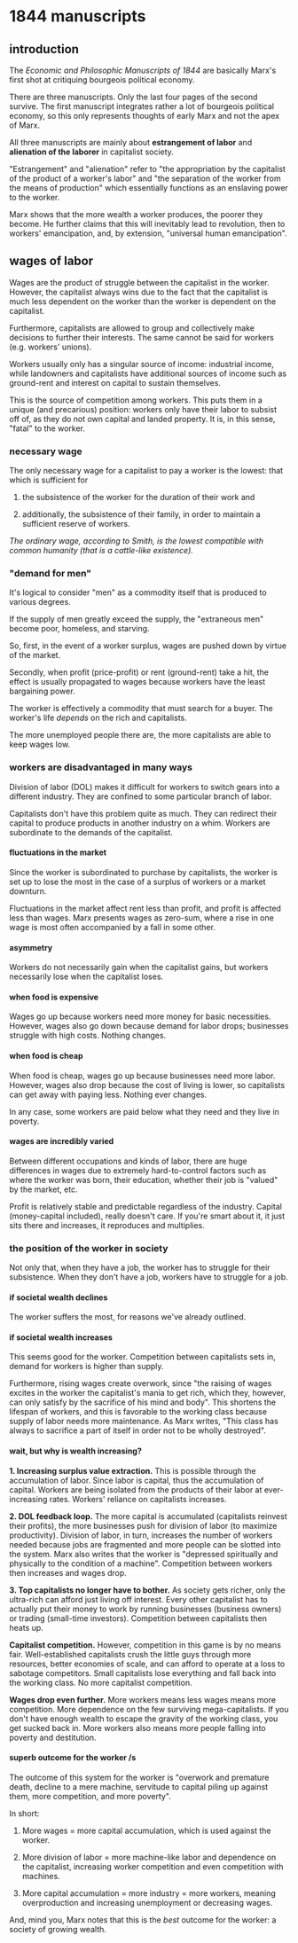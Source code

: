 # 1844 manuscripts

## introduction

The *Economic and Philosophic Manuscripts of 1844* are basically Marx's first shot at critiquing bourgeois political economy.

There are three manuscripts. Only the last four pages of the second survive. The first manuscript integrates rather a lot of bourgeois political economy, so this only represents thoughts of early Marx and not the apex of Marx.

All three manuscripts are mainly about **estrangement of labor** and **alienation of the laborer** in capitalist society. 

"Estrangement" and "alienation" refer to "the appropriation by the capitalist of the product of a worker's labor" and "the separation of the worker from the means of production" which essentially functions as an enslaving power to the worker.

Marx shows that the more wealth a worker produces, the poorer they become. He further claims that this will inevitably lead to revolution, then to workers' emancipation, and, by extension, "universal human emancipation".

## wages of labor

Wages are the product of struggle between the capitalist in the worker. However, the capitalist always wins due to the fact that the capitalist is much less dependent on the worker than the worker is dependent on the capitalist.

Furthermore, capitalists are allowed to group and collectively make decisions to further their interests. The same cannot be said for workers (e.g. workers' unions).

Workers usually only has a singular source of income: industrial income, while landowners and capitalists have additional sources of income such as ground-rent and interest on capital to sustain themselves.

This is the source of competition among workers. This puts them in a unique (and precarious) position: workers only have their labor to subsist off of, as they do not own capital and landed property. It is, in this sense, "fatal" to the worker.

### necessary wage

The only necessary wage for a capitalist to pay a worker is the lowest: that which is sufficient for 

1. the subsistence of the worker for the duration of their work and 

2. additionally, the subsistence of their family, in order to maintain a sufficient reserve of workers.

*The ordinary wage, according to Smith, is the lowest compatible with common humanity (that is a cattle-like existence).*

### "demand for men"

It's logical to consider "men" as a commodity itself that is produced to various degrees.

If the supply of men greatly exceed the supply, the "extraneous men" become poor, homeless, and starving. 

So, first, in the event of a worker surplus, wages are pushed down by virtue of the market.

Secondly, when profit (price-profit) or rent (ground-rent) take a hit, the effect is usually propagated to wages because workers have the least bargaining power.

The worker is effectively a commodity that must search for a buyer. The worker's life *depends* on the rich and capitalists.

The more unemployed people there are, the more capitalists are able to keep wages low.

### workers are disadvantaged in many ways

Division of labor (DOL) makes it difficult for workers to switch gears into a different industry. They are confined to some particular branch of labor. 

Capitalists don't have this problem quite as much. They can redirect their capital to produce products in another industry on a whim. Workers are subordinate to the demands of the capitalist.

#### fluctuations in the market

Since the worker is subordinated to purchase by capitalists, the worker is set up to lose the most in the case of a surplus of workers or a market downturn.

Fluctuations in the market affect rent less than profit, and profit is affected less than wages. Marx presents wages as zero-sum, where a rise in one wage is most often accompanied by a fall in some other.

#### asymmetry

Workers do not necessarily gain when the capitalist gains, but workers necessarily lose when the capitalist loses.

#### when food is expensive

Wages go up because workers need more money for basic necessities. However, wages also go down because demand for labor drops; businesses struggle with high costs. Nothing changes.

#### when food is cheap

When food is cheap, wages go up because businesses need more labor. However, wages also drop because the cost of living is lower, so capitalists can get away with paying less. Nothing ever changes.

In any case, some workers are paid below what they need and they live in poverty.

#### wages are incredibly varied

Between different occupations and kinds of labor, there are huge differences in wages due to extremely hard-to-control factors such as where the worker was born, their education, whether their job is "valued" by the market, etc.

Profit is relatively stable and predictable regardless of the industry. Capital (money-capital included), really doesn't care. If you're smart about it, it just sits there and increases, it reproduces and multiplies.

### the position of the worker in society

Not only that, when they have a job, the worker has to struggle for their subsistence. When they don't have a job, workers have to struggle for a job.

#### if societal wealth declines

The worker suffers the most, for reasons we've already outlined.

#### if societal wealth increases

This seems good for the worker. Competition between capitalists sets in, demand for workers is higher than supply. 

Furthermore, rising wages create overwork, since "the raising of wages excites in the worker the capitalist's mania to get rich, which they, however, can only satisfy by the sacrifice of his mind and body". This shortens the lifespan of workers, and this is favorable to the working class because supply of labor needs more maintenance. As Marx writes, "This class has always to sacrifice a part of itself in order not to be wholly destroyed".

#### wait, but why is wealth increasing?

**1. Increasing surplus value extraction.** This is possible through the accumulation of labor. Since labor is capital, thus the accumulation of capital. Workers are being isolated from the products of their labor at ever-increasing rates. Workers' reliance on capitalists increases.

**2. DOL feedback loop.** The more capital is accumulated (capitalists reinvest their profits), the more businesses push for division of labor (to maximize productivity). Division of labor, in turn, increases the number of workers needed because jobs are fragmented and more people can be slotted into the system. Marx also writes that the worker is "depressed spiritually and physically to the condition of a machine". Competition between workers then increases and wages drop. 

**3. Top capitalists no longer have to bother.** As society gets richer, only the ultra-rich can afford just living off interest. Every other capitalist has to actually put their money to work by running businesses (business owners) or trading (small-time investors). Competition between capitalists then heats up. 

**Capitalist competition.** However, competition in this game is by no means fair. Well-established capitalists crush the little guys through more resources, better economies of scale, and can afford to operate at a loss to sabotage competitors. Small capitalists lose everything and fall back into the working class. No more capitalist competition.

**Wages drop even further.** More workers means less wages means more competition. More dependence on the few surviving mega-capitalists. If you don't have enough wealth to escape the gravity of the working class, you get sucked back in. More workers also means more people falling into poverty and destitution.

#### superb outcome for the worker /s

The outcome of this system for the worker is "overwork and premature death, decline to a mere machine, servitude to capital piling up against them, more competition, and more poverty".

In short:

1. More wages = more capital accumulation, which is used against the worker.

2. More division of labor = more machine-like labor and dependence on the capitalist, increasing worker competition and even competition with machines.

3. More capital accumulation = more industry = more workers, meaning overproduction and increasing unemployment or decreasing wages.

And, mind you, Marx notes that this is the *best* outcome for the worker: a society of growing wealth.

